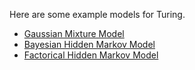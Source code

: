 Here are some example models for Turing.

- [Gaussian Mixture Model](https://nbviewer.jupyter.org/github/yebai/Turing.jl/blob/master/notebooks/GMM.ipynb)
- [Bayesian Hidden Markov Model](https://nbviewer.jupyter.org/github/yebai/Turing.jl/blob/master/notebooks/BayesHmm.ipynb)
- [Factorical Hidden Markov Model](https://nbviewer.jupyter.org/github/yebai/Turing.jl/blob/master/notebooks/FHMM.ipynb)
